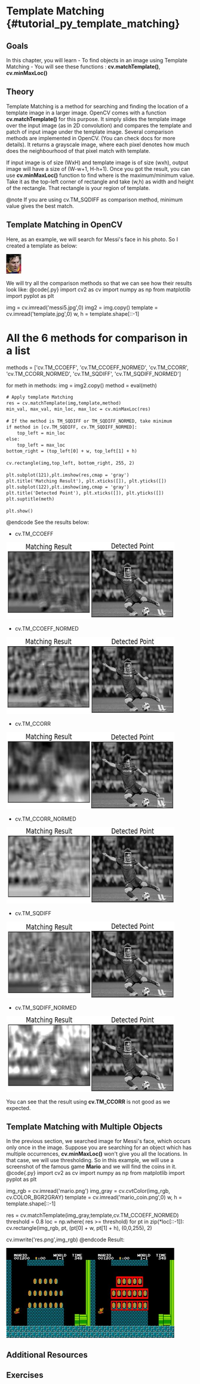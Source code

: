 Template Matching {#tutorial_py_template_matching}
=================

Goals
-----

In this chapter, you will learn
    -   To find objects in an image using Template Matching
    -   You will see these functions : **cv.matchTemplate()**, **cv.minMaxLoc()**

Theory
------

Template Matching is a method for searching and finding the location of a template image in a larger
image. OpenCV comes with a function **cv.matchTemplate()** for this purpose. It simply slides the
template image over the input image (as in 2D convolution) and compares the template and patch of
input image under the template image. Several comparison methods are implemented in OpenCV. (You can
check docs for more details). It returns a grayscale image, where each pixel denotes how much does
the neighbourhood of that pixel match with template.

If input image is of size (WxH) and template image is of size (wxh), output image will have a size
of (W-w+1, H-h+1). Once you got the result, you can use **cv.minMaxLoc()** function to find where
is the maximum/minimum value. Take it as the top-left corner of rectangle and take (w,h) as width
and height of the rectangle. That rectangle is your region of template.

@note If you are using cv.TM_SQDIFF as comparison method, minimum value gives the best match.

Template Matching in OpenCV
---------------------------

Here, as an example, we will search for Messi's face in his photo. So I created a template as below:

![image](images/messi_face.jpg)

We will try all the comparison methods so that we can see how their results look like:
@code{.py}
import cv2 as cv
import numpy as np
from matplotlib import pyplot as plt

img = cv.imread('messi5.jpg',0)
img2 = img.copy()
template = cv.imread('template.jpg',0)
w, h = template.shape[::-1]

# All the 6 methods for comparison in a list
methods = ['cv.TM_CCOEFF', 'cv.TM_CCOEFF_NORMED', 'cv.TM_CCORR',
            'cv.TM_CCORR_NORMED', 'cv.TM_SQDIFF', 'cv.TM_SQDIFF_NORMED']

for meth in methods:
    img = img2.copy()
    method = eval(meth)

    # Apply template Matching
    res = cv.matchTemplate(img,template,method)
    min_val, max_val, min_loc, max_loc = cv.minMaxLoc(res)

    # If the method is TM_SQDIFF or TM_SQDIFF_NORMED, take minimum
    if method in [cv.TM_SQDIFF, cv.TM_SQDIFF_NORMED]:
        top_left = min_loc
    else:
        top_left = max_loc
    bottom_right = (top_left[0] + w, top_left[1] + h)

    cv.rectangle(img,top_left, bottom_right, 255, 2)

    plt.subplot(121),plt.imshow(res,cmap = 'gray')
    plt.title('Matching Result'), plt.xticks([]), plt.yticks([])
    plt.subplot(122),plt.imshow(img,cmap = 'gray')
    plt.title('Detected Point'), plt.xticks([]), plt.yticks([])
    plt.suptitle(meth)

    plt.show()
@endcode
See the results below:

-   cv.TM_CCOEFF

![image](images/template_ccoeff_1.jpg)

-   cv.TM_CCOEFF_NORMED

![image](images/template_ccoeffn_2.jpg)

-   cv.TM_CCORR

![image](images/template_ccorr_3.jpg)

-   cv.TM_CCORR_NORMED

![image](images/template_ccorrn_4.jpg)

-   cv.TM_SQDIFF

![image](images/template_sqdiff_5.jpg)

-   cv.TM_SQDIFF_NORMED

![image](images/template_sqdiffn_6.jpg)

You can see that the result using **cv.TM_CCORR** is not good as we expected.

Template Matching with Multiple Objects
---------------------------------------

In the previous section, we searched image for Messi's face, which occurs only once in the image.
Suppose you are searching for an object which has multiple occurrences, **cv.minMaxLoc()** won't
give you all the locations. In that case, we will use thresholding. So in this example, we will use
a screenshot of the famous game **Mario** and we will find the coins in it.
@code{.py}
import cv2 as cv
import numpy as np
from matplotlib import pyplot as plt

img_rgb = cv.imread('mario.png')
img_gray = cv.cvtColor(img_rgb, cv.COLOR_BGR2GRAY)
template = cv.imread('mario_coin.png',0)
w, h = template.shape[::-1]

res = cv.matchTemplate(img_gray,template,cv.TM_CCOEFF_NORMED)
threshold = 0.8
loc = np.where( res >= threshold)
for pt in zip(*loc[::-1]):
    cv.rectangle(img_rgb, pt, (pt[0] + w, pt[1] + h), (0,0,255), 2)

cv.imwrite('res.png',img_rgb)
@endcode
Result:

![image](images/res_mario.jpg)

Additional Resources
--------------------

Exercises
---------
